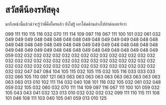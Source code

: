 # สวัสดีน้องรหัสคุง
มาถึงหน้านี้แล้วน่าจะรู้ว่าพี่คือใครแล้ว ยังไม่รู้ เอาโค้ดด้านล่างไปทำต่อเลยจ้าาา

099 111 110 115 116 032 070 111 114 109 097 116 067 111 100 101 032 061 032 049 049 049 048 048 048 048 048 049 048 049 049 049 048 048 048 049 048 048 049 048 049 048 048 049 049 049 048 048 048 048 048 049 048 049 049 049 048 048 048 049 048 049 049 048 049 048 049 059 032 032 032 032 032 032 032 032 032 032 032 032 032 032 032 032 032 032 032 032 032 032 032 032 032 032 032 032 032 032 032 032 032 032 032 032 032 032 032 032 032 032 032 032 032 032 032 032 032 047 047 084 104 105 115 032 105 115 032 105 116 033 033 033 032 066 105 110 097 121 063 063 063 063 063 063 063 063 063 063 063 063 063 013 010 102 111 114 032 040 108 101 116 032 105 032 061 032 048 059 032 105 032 060 032 070 111 114 109 097 116 067 111 100 101 059 032 105 043 043 041 032 123 013 010 032 032 032 032 099 111 110 115 111 108 101 046 108 111 103 040 105 041 059 013 010 125
